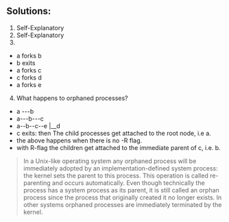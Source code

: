 ## Solutions:

1. Self-Explanatory
2. Self-Explanatory
3. 
* a forks b
* b exits
* a forks c
* c forks d
* a forks e

4. What happens to orphaned processes?
* a ---b 
* a---b---c 
* a--b--c--e
        |__d
* c exits: then The child processes get attached to the root node, i.e a.
* the above happens when there is no -R flag. 
* with R-flag the children get attached to the immediate parent of c, i.e. b.

> In a Unix-like operating system any orphaned process will be immediately adopted by an implementation-defined system process: the kernel sets the parent to this process. This operation is called re-parenting and occurs automatically. Even though technically the process has a system process as its parent, it is still called an orphan process since the process that originally created it no longer exists. In other systems orphaned processes are immediately terminated by the kernel. 




